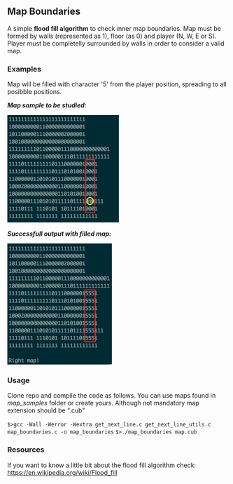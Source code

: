 ## Map Boundaries
A simple **flood fill algorithm** to check inner map boundaries. Map must be formed by walls (represented as 1), floor (as 0) and player (N, W, E or S). Player must be completelly surrounded by walls in order to consider a valid map.

### Examples
Map will be filled with character '5' from the player position, spreading to all posibble positions. 

**_Map sample to be studied:_**

![picture alt](images/before.png "Map sample to be studied:")


**_Successfull output with filled map:_**

![picture alt](images/after.png "Sucessfull output with filled map:")


### Usage
Clone repo and compile the code as follows. You can use maps found in _map_samples_ folder or create yours. Although not mandatory map extension should be ".cub"

`$>gcc -Wall -Werror -Wextra get_next_line.c get_next_line_utils.c map_boundaries.c -o map_boundaries`
`$>./map_boundaries map.cub`

### Resources
If you want to know a little bit about the flood fill algorithm check: https://en.wikipedia.org/wiki/Flood_fill
